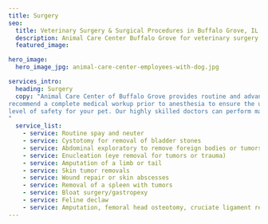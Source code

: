 ```yaml
---
title: Surgery
seo:
  title: Veterinary Surgery & Surgical Procedures in Buffalo Grove, IL
  description: Animal Care Center Buffalo Grove for veterinary surgery & surgical procedures including spay & neuter, amputation, tumor removal, cat declaw & orthopedic care.
  featured_image:

hero_image:
  hero_image_jpg: animal-care-center-employees-with-dog.jpg

services_intro:
  heading: Surgery
  copy: "Animal Care Center of Buffalo Grove provides routine and advanced surgical procedures. We
recommend a complete medical workup prior to anesthesia to ensure the utmost
level of safety for your pet. Our highly skilled doctors can perform many soft tissue and orthopedic procedures such as:
"
  service_list:
    - service: Routine spay and neuter
    - service: Cystotomy for removal of bladder stones
    - service: Abdominal exploratory to remove foreign bodies or tumors
    - service: Enucleation (eye removal for tumors or trauma)
    - service: Amputation of a limb or tail
    - service: Skin tumor removals
    - service: Wound repair or skin abscesses
    - service: Removal of a spleen with tumors
    - service: Bloat surgery/gastropexy
    - service: Feline declaw
    - service: Amputation, femoral head osteotomy, cruciate ligament repair or fracture repair
---
```

